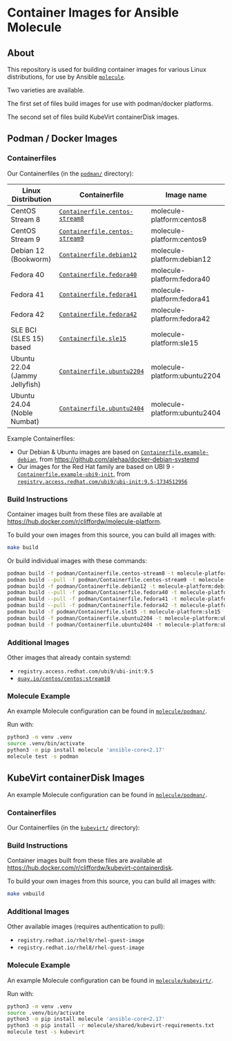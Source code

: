 # Container Images for Ansible Molecule

## About

This repository is used for building container images for various Linux distributions, for use by Ansible [`molecule`](https://ansible.readthedocs.io/projects/molecule/).

Two varieties are available.

The first set of files build images for use with podman/docker platforms.

The second set of files build KubeVirt containerDisk images.

## Podman / Docker Images

### Containerfiles

Our Containerfiles (in the [`podman/`](podman) directory):

| Linux Distribution             | Containerfile                                                         | Image name                   |
| ------------------------------ | --------------------------------------------------------------------- | ---------------------------- |
| CentOS Stream 8                | [`Containerfile.centos-stream8`](podman/Containerfile.centos-stream8) | molecule-platform:centos8    |
| CentOS Stream 9                | [`Containerfile.centos-stream9`](podman/Containerfile.centos-stream9) | molecule-platform:centos9    |
| Debian 12 (Bookworm)           | [`Containerfile.debian12`](podman/Containerfile.debian12)             | molecule-platform:debian12   |
| Fedora 40                      | [`Containerfile.fedora40`](podman/Containerfile.fedora40)             | molecule-platform:fedora40   |
| Fedora 41                      | [`Containerfile.fedora41`](podman/Containerfile.fedora41)             | molecule-platform:fedora41   |
| Fedora 42                      | [`Containerfile.fedora42`](podman/Containerfile.fedora42)             | molecule-platform:fedora42   |
| SLE BCI (SLES 15) based        | [`Containerfile.sle15`](podman/Containerfile.sle15)                   | molecule-platform:sle15      |
| Ubuntu 22.04 (Jammy Jellyfish) | [`Containerfile.ubuntu2204`](podman/Containerfile.ubuntu2204)         | molecule-platform:ubuntu2204 |
| Ubuntu 24.04 (Noble Numbat)    | [`Containerfile.ubuntu2404`](podman/Containerfile.ubuntu2404)         | molecule-platform:ubuntu2404 |

Example Containerfiles:

- Our Debian & Ubuntu images are based on [`Containerfile.example-debian`](podman/Containerfile.example-debian), from <https://github.com/alehaa/docker-debian-systemd>
- Our images for the Red Hat family are based on UBI 9 - [`Containerfile.example-ubi9-init`](podman/Containerfile.example-ubi9-init), from [`registry.access.redhat.com/ubi9/ubi-init:9.5-1734512956`](https://catalog.redhat.com/software/containers/ubi9-init/6183297540a2d8e95c82e8bd?image=67629d3c4a112c1ff1bdbb70&container-tabs=dockerfile)

### Build Instructions

Container images built from these files are available at <https://hub.docker.com/r/cliffordw/molecule-platform>.

To build your own images from this source, you can build all images with:

```sh
make build
```

Or build individual images with these commands:

```sh
podman build -f podman/Containerfile.centos-stream8 -t molecule-platform:centos8 .
podman build --pull -f podman/Containerfile.centos-stream9 -t molecule-platform:centos9 .
podman build -f podman/Containerfile.debian12 -t molecule-platform:debian12 .
podman build --pull -f podman/Containerfile.fedora40 -t molecule-platform:fedora40 .
podman build --pull -f podman/Containerfile.fedora41 -t molecule-platform:fedora41 .
podman build --pull -f podman/Containerfile.fedora42 -t molecule-platform:fedora42 .
podman build -f podman/Containerfile.sle15 -t molecule-platform:sle15 .
podman build -f podman/Containerfile.ubuntu2204 -t molecule-platform:ubuntu2204 .
podman build -f podman/Containerfile.ubuntu2404 -t molecule-platform:ubuntu2404 .
```

### Additional Images

Other images that already contain systemd:

- `registry.access.redhat.com/ubi9/ubi-init:9.5`
- [`quay.io/centos/centos:stream10`](https://quay.io/repository/centos/centos?tab=tags&tag=stream10)

### Molecule Example

An example Molecule configuration can be found in [`molecule/podman/`](molecule/podman).

Run with:

```sh
python3 -m venv .venv
source .venv/bin/activate
python3 -m pip install molecule 'ansible-core<2.17'
molecule test -s podman
```

## KubeVirt containerDisk Images

An example Molecule configuration can be found in [`molecule/podman/`](molecule/podman).

### Containerfiles

Our Containerfiles (in the [`kubevirt/`](kubevirt) directory):

### Build Instructions

Container images built from these files are available at <https://hub.docker.com/r/cliffordw/kubevirt-containerdisk>.

To build your own images from this source, you can build all images with:

```sh
make vmbuild
```

### Additional Images

Other available images (requires authentication to pull):

- `registry.redhat.io/rhel9/rhel-guest-image`
- `registry.redhat.io/rhel8/rhel-guest-image`

### Molecule Example

An example Molecule configuration can be found in [`molecule/kubevirt/`](molecule/kubevirt).

Run with:

```sh
python3 -m venv .venv
source .venv/bin/activate
python3 -m pip install molecule 'ansible-core<2.17'
python3 -m pip install -r molecule/shared/kubevirt-requirements.txt
molecule test -s kubevirt
```

